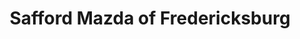 ---
title: "Safford Mazda of Fredericksburg"
url: /fredericksburg/safford-mazda-of-fredericksburg/
shop: Autohaus
---